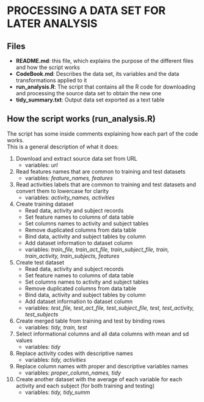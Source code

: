 # PROCESSING A DATA SET FOR LATER ANALYSIS

## Files
* **README.md**: this file, which explains the purpose of the different files and how the script works
* **CodeBook.md**: Describes the data set, its variables and the data transformations applied to it
* **run_analysis.R**: The script that contains all the R code for downloading and processing the source data set to obtain the new one
* **tidy_summary.txt**: Output data set exported as a text table

## How the script works (run_analysis.R)
The script has some inside comments explaining how each part of the code works.  
This is a general description of what it does:

1. Download and extract source data set from URL
	* variables: *url*
2. Read features names that are common to training and test datasets
	* variables: *feature_names, features*
3. Read activities labels that are common to training and test datasets and convert them to lowercase for clarity
	* variables: *activity_names, activities*
4. Create training dataset
	+ Read data, activity and subject records
	+ Set feature names to columns of data table
	+ Set columns names to activity and subject tables
	+ Remove duplicated columns from data table
	+ Bind data, activity and subject tables by column
	+ Add dataset information to dataset column
	* variables: *train_file, train_act_file, train_subject_file, train, train_activity, train_subjects, features*
5. Create test dataset
	+ Read data, activity and subject records
	+ Set feature names to columns of data table
	+ Set columns names to activity and subject tables
	+ Remove duplicated columns from data table
	+ Bind data, activity and subject tables by column
	+ Add dataset information to dataset column
	* variables: *test_file, test_act_file, test_subject_file, test, test_activity, test_subjects*
6. Create merged table from training and test by binding rows
	* variables: *tidy, train, test*
7. Select informational columns and all data columns with mean and sd values
	* variables: *tidy*
8. Replace activity codes with descriptive names
	* variables: *tidy, activities*
9. Replace column names with proper and descriptive variables names
	* variables: *proper_column_names, tidy*
10. Create another dataset with the average of each variable for each activity and each subject (for both training and testing)
	* variables: *tidy, tidy_summ*



